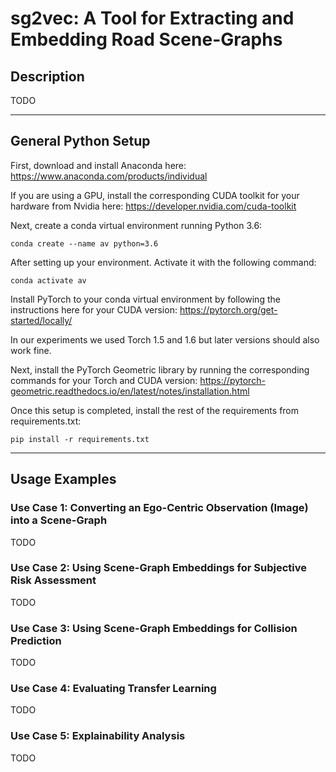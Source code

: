 # sg2vec: A Tool for Extracting and Embedding Road Scene-Graphs
## Description
TODO

---
## General Python Setup

First, download and install Anaconda here:
https://www.anaconda.com/products/individual

If you are using a GPU, install the corresponding CUDA toolkit for your hardware from Nvidia here:
https://developer.nvidia.com/cuda-toolkit

Next, create a conda virtual environment running Python 3.6:
```shell
conda create --name av python=3.6
```

After setting up your environment. Activate it with the following command:

```shell
conda activate av
```

Install PyTorch to your conda virtual environment by following the instructions here for your CUDA version:
https://pytorch.org/get-started/locally/

In our experiments we used Torch 1.5 and 1.6 but later versions should also work fine.


Next, install the PyTorch Geometric library by running the corresponding commands for your Torch and CUDA version:
https://pytorch-geometric.readthedocs.io/en/latest/notes/installation.html

Once this setup is completed, install the rest of the requirements from requirements.txt:

```shell
pip install -r requirements.txt
```


---
## Usage Examples
### Use Case 1: Converting an Ego-Centric Observation (Image) into a Scene-Graph
TODO

### Use Case 2: Using Scene-Graph Embeddings for Subjective Risk Assessment
TODO

### Use Case 3: Using Scene-Graph Embeddings for Collision Prediction
TODO

### Use Case 4: Evaluating Transfer Learning
TODO

### Use Case 5: Explainability Analysis
TODO

